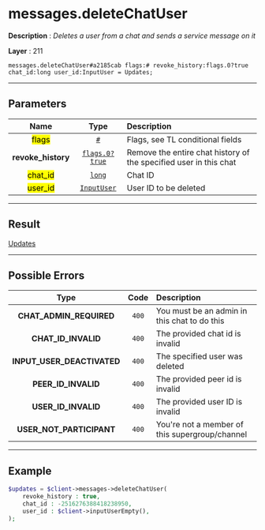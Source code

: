 # messages.deleteChatUser

**Description** : *Deletes a user from a chat and sends a service message on it*

**Layer** : 211

```tl
messages.deleteChatUser#a2185cab flags:# revoke_history:flags.0?true chat_id:long user_id:InputUser = Updates;
```

---

## Parameters

| Name | Type | Description |
| :---: | :---: | :--- |
| <mark>flags</mark> | [`#`](type/#) | Flags, see TL conditional fields |
| **revoke_history** | [`flags.0?true`](type/true) | Remove the entire chat history of the specified user in this chat |
| <mark>chat_id</mark> | [`long`](type/long) | Chat ID |
| <mark>user_id</mark> | [`InputUser`](type/InputUser) | User ID to be deleted |

---

## Result

[Updates](type/Updates)

---

## Possible Errors

| Type | Code | Description |
| :---: | :---: | :--- |
| **CHAT_ADMIN_REQUIRED** | `400` | You must be an admin in this chat to do this |
| **CHAT_ID_INVALID** | `400` | The provided chat id is invalid |
| **INPUT_USER_DEACTIVATED** | `400` | The specified user was deleted |
| **PEER_ID_INVALID** | `400` | The provided peer id is invalid |
| **USER_ID_INVALID** | `400` | The provided user ID is invalid |
| **USER_NOT_PARTICIPANT** | `400` | You're not a member of this supergroup/channel |

---

## Example

```php
$updates = $client->messages->deleteChatUser(
	revoke_history : true,
	chat_id : -2516276388418238950,
	user_id : $client->inputUserEmpty(),
);
```